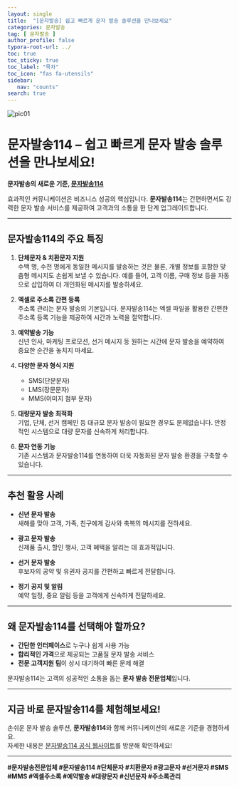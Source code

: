 ```yaml
---
layout: single
title:  "[문자발송] 쉽고 빠르게 문자 발송 솔루션을 만나보세요"
categories: 문자발송
tag: [ 문자발송 ]
author_profile: false
typora-root-url: ../
toc: true
toc_sticky: true
toc_label: "목차"
toc_icon: "fas fa-utensils" 
sidebar:
   nav: "counts"
search: true
---
```


![pic01](/images/2024-12-18-ad-01/pic01.png)

# 문자발송114 – 쉽고 빠르게 문자 발송 솔루션을 만나보세요!

**문자발송의 새로운 기준, [문자발송114](http://www.sms114.co.kr)**  

효과적인 커뮤니케이션은 비즈니스 성공의 핵심입니다. **문자발송114**는 간편하면서도 강력한 문자 발송 서비스를 제공하여 고객과의 소통을 한 단계 업그레이드합니다.

---

## 문자발송114의 주요 특징

1. **단체문자 & 치환문자 지원**  
   수백 명, 수천 명에게 동일한 메시지를 발송하는 것은 물론, 개별 정보를 포함한 맞춤형 메시지도 손쉽게 보낼 수 있습니다. 예를 들어, 고객 이름, 구매 정보 등을 자동으로 삽입하여 더 개인화된 메시지를 발송하세요.

2. **엑셀로 주소록 간편 등록**  
   주소록 관리는 문자 발송의 기본입니다. 문자발송114는 엑셀 파일을 활용한 간편한 주소록 등록 기능을 제공하여 시간과 노력을 절약합니다.

3. **예약발송 기능**  
   신년 인사, 마케팅 프로모션, 선거 메시지 등 원하는 시간에 문자 발송을 예약하여 중요한 순간을 놓치지 마세요.

4. **다양한 문자 형식 지원**  
   - SMS(단문문자)  
   - LMS(장문문자)  
   - MMS(이미지 첨부 문자)  

5. **대량문자 발송 최적화**  
   기업, 단체, 선거 캠페인 등 대규모 문자 발송이 필요한 경우도 문제없습니다. 안정적인 시스템으로 대량 문자를 신속하게 처리합니다.

6. **문자 연동 기능**  
   기존 시스템과 문자발송114를 연동하여 더욱 자동화된 문자 발송 환경을 구축할 수 있습니다.

---

## 추천 활용 사례

- **신년 문자 발송**  
  새해를 맞아 고객, 가족, 친구에게 감사와 축복의 메시지를 전하세요.  

- **광고 문자 발송**  
  신제품 출시, 할인 행사, 고객 혜택을 알리는 데 효과적입니다.  

- **선거 문자 발송**  
  후보자의 공약 및 유권자 공지를 간편하고 빠르게 전달합니다.  

- **정기 공지 및 알림**  
  예약 일정, 중요 알림 등을 고객에게 신속하게 전달하세요.

---

## 왜 문자발송114를 선택해야 할까요?

- **간단한 인터페이스**로 누구나 쉽게 사용 가능  
- **합리적인 가격**으로 제공되는 고품질 문자 발송 서비스  
- **전문 고객지원 팀**이 상시 대기하여 빠른 문제 해결  

문자발송114는 고객의 성공적인 소통을 돕는 **문자 발송 전문업체**입니다.

---

## 지금 바로 문자발송114를 체험해보세요!

손쉬운 문자 발송 솔루션, **문자발송114**와 함께 커뮤니케이션의 새로운 기준을 경험하세요.  
자세한 내용은 [문자발송114 공식 웹사이트](http://www.sms114.co.kr)를 방문해 확인하세요!

---

**#문자발송전문업체 #문자발송114 #단체문자 #치환문자 #광고문자 #선거문자 #SMS #MMS #엑셀주소록 #예약발송 #대량문자 #신년문자 #주소록관리**